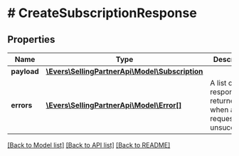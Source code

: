 # # CreateSubscriptionResponse

## Properties

Name | Type | Description | Notes
------------ | ------------- | ------------- | -------------
**payload** | [**\Evers\SellingPartnerApi\Model\Subscription**](Subscription.md) |  | [optional]
**errors** | [**\Evers\SellingPartnerApi\Model\Error[]**](Error.md) | A list of error responses returned when a request is unsuccessful. | [optional]

[[Back to Model list]](../../README.md#models) [[Back to API list]](../../README.md#endpoints) [[Back to README]](../../README.md)
